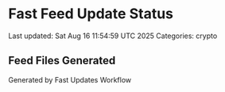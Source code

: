 # Fast Feed Update Status
Last updated: Sat Aug 16 11:54:59 UTC 2025
Categories: crypto

## Feed Files Generated

Generated by Fast Updates Workflow
